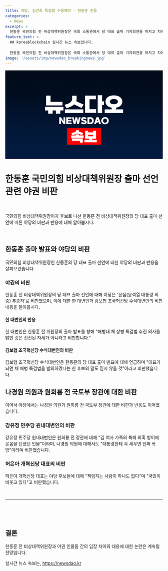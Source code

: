 ```yaml
---
title: 야당, 김건희 특검법 수용해야 - 한동훈 인용
categories:
  - News
excerpt: >
  한동훈 국민의힘 전 비상대책위원장은 국회 소통관에서 당 대표 출마 기자회견을 마치고 차에 탔다. 다른 후보들을 겨냥해 윤심(윤석열 대통령 의지) 추종자라고 비판하며 해병대 채 상병 특검법 추진 의사를 밝힌 한 전 위원장에 대해 야당과 다른 정치인들이 비판을 쏟아냈다. 한 대변인은 채 상병 특검법을 재발의하고 6월 국회에서 반드시 처리하겠다는 것이 민주당의 입장인데, 이마저 거부하고 폐기하고 다시 추진하겠다는 것이 한 전 위원장의 입장인 건지 밝혔으면 좋겠다고 말했다.
feature_text: >
  ## koreablockchain 실시간 뉴스 속보입니다.

  한동훈 국민의힘 전 비상대책위원장은 국회 소통관에서 당 대표 출마 기자회견을 마치고 차에 탔다. 다른 후보들을 겨냥해 윤심(윤석열 대통령 의지) 추종자라고 비판하며 해병대 채 상병 특검법 추진 의사를 밝힌 한 전 위원장에 대해 야당과 다른 정치인들이 비판을 쏟아냈다. 한 대변인은 채 상병 특검법을 재발의하고 6월 국회에서 반드시 처리하겠다는 것이 민주당의 입장인데, 이마저 거부하고 폐기하고 다시 추진하겠다는 것이 한 전 위원장의 입장인 건지 밝혔으면 좋겠다고 말했다.
image: '/assets/img/newsdao_breakingnews.jpg'
---
```


<p><img src="/assets/img/newsdao_breakingnews.jpg" alt="koreablockchain 속보" /></p>

<h1 data-ke-size="size26">한동훈 국민의힘 비상대책위원장 출마 선언 관련 야권 비판</h1>

<p data-ke-size="size16">&nbsp;</p>

<p>국민의힘 비상대책위원장이자 후보로 나선 한동훈 전 비상대책위원장의 당 대표 출마 선언에 따른 야당의 비판과 반응에 대해 알아봅시다.</p>

<p data-ke-size="size16">&nbsp;</p>

<h2 data-ke-size="size26">한동훈 출마 발표와 야당의 비판</h2>

<p data-ke-size="size16">국민의힘 비상대책위원장인 한동훈의 당 대표 출마 선언에 대한 야당의 비판과 반응을 살펴보겠습니다.</p>

<h3 data-ke-size="size24">야권의 비판</h3>

<p data-ke-size="size16">한동훈 전 비상대책위원장의 당 대표 출마 선언에 대해 야당은 '윤심(윤석열 대통령 의중) 추종자'로 비판했으며, 이에 대한 한 대변인과 김보협 조국혁신당 수석대변인의 비판 내용을 알아봅시다.</p>

<h4 data-ke-size="size22">한 대변인의 반응</h4>

<p data-ke-size="size16">한 대변인은 한동훈 전 위원장의 출마 발표를 향해 "해병대 채 상병 특검법 추진 의사를 밝힌 것은 진전된 자세가 아니라고 비판합니다."</p>

<h4 data-ke-size="size22">김보협 조국혁신당 수석대변인의 비판</h4>

<p data-ke-size="size16">김보협 조국혁신당 수석대변인은 한동훈의 당 대표 출마 발표에 대해 언급하며 "대표가 되면 채 해병 특검법을 발의하겠다는 한 후보의 말도 믿지 않을 것"이라고 비판했습니다.</p>

<h2 data-ke-size="size26">나경원 의원과 원희룡 전 국토부 장관에 대한 비판</h2>

<p data-ke-size="size16">이어서 야당에서는 나경원 의원과 원희룡 전 국토부 장관에 대한 비판과 반응도 이어졌습니다.</p>

<h3 data-ke-size="size24">강유정 민주당 원내대변인의 비판</h3>

<p data-ke-size="size16">강유정 민주당 원내대변인은 원희룡 전 장관에 대해 "김 여사 가족의 특혜 의혹 방어에 온몸을 던졌던 인물"이라며, 나경원 의원에 대해서도 "대통령한테 각 세우면 진짜 폭망"이라며 비판했습니다.</p>

<h3 data-ke-size="size24">허은아 개혁신당 대표의 비판</h3>

<p data-ke-size="size16">허은아 개혁신당 대표는 야당 후보들에 대해 "책임지는 사람이 하나도 없다"며 "국민이 비웃고 있다"고 비판했습니다.</p>

<p data-ke-size="size16">&nbsp;</p>

<hr>

<p data-ke-size="size16">&nbsp;</p>

<p data-ke-size="size16">&nbsp;</p>

<h2 data-ke-size="size26">결론</h2>

<p data-ke-size="size16">한동훈 전 비상대책위원장과 야권 인물들 간의 입장 차이와 대응에 대한 논란은 계속될 전망입니다.</p>
실시간 뉴스 속보는, <a href="https://newsdao.kr" rel="dofollow">https://newsdao.kr</a>


